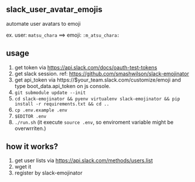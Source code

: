## slack_user_avatar_emojis

automate user avatars to emoji

ex. user: `matsu_chara` ==> emoji: `:m_atsu_chara:`

## usage

1. get token via https://api.slack.com/docs/oauth-test-tokens
1. get slack session. ref: https://github.com/smashwilson/slack-emojinator
1. get api_token via https://$your_team.slack.com/customize/emoji and type boot_data.api_token on js console.  
1. `git submodule update --init`
1. `cd slack-emojinator && pyenv virtualenv slack-emojinator && pip install -r requirements.txt && cd ..`
1. `cp .env.example .env`
1. `$EDITOR .env`
1. `./run.sh` (it execute `source .env`, so enviroment variable might be overwrriten.)

## how it works?

1. get user lists via https://api.slack.com/methods/users.list
1. wget it
1. register by slack-emojinator
